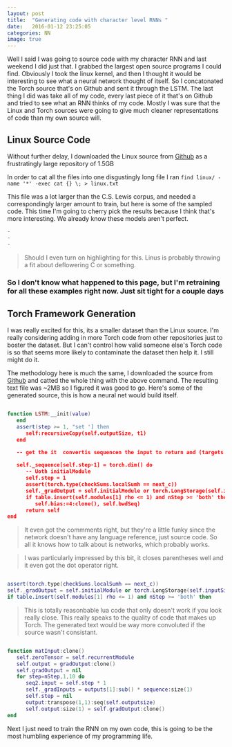 ```yaml
---
layout: post
title:  "Generating code with character level RNNs "
date:   2016-01-12 23:25:05
categories: NN
image: true
---
```




<!--To start off this **Blog** I thought I would give a history of where Ive been on my short ourney so for, starting with my first encounter with a neural net. A year or so ago I came across an npm package called Synaptic which gives some functions for defining the behavior of artificial neurons.-->

Well I said I was going to source code with my character RNN and last weekend I did just that. I grabbed the largest open source programs I could find. 
Obviously I took the linux kernel, and then I thought it would be interesting to see what a neural network thought of itself. So I concatonated the Torch source 
that's on Github and sent it through the LSTM. The last thing I did was take all of my code, every last piece of it that's on Github and tried to see what an RNN 
thinks of my code. Mostly I was sure that the Linux and Torch sources were going to give much cleaner representations of code than my own source will. 

## Linux Source Code

Without further delay, I downloaded the Linux source from [Github](https://github.com/torvalds/linux) as a frustratingly large repository of 1.5GB

In order to cat all the files into one disgustingly long file I ran `find linux/ -name '*' -exec cat {} \; > linux.txt`

This file was a lot larger than the C.S. Lewis corpus, and needed a correspondingly larger amount to train, but here is some of the sampled code. 
This time I'm going to cherry pick the results because I think that's more interesting. We already know these models aren't perfect. 


```c
-
-
-
```

> Should I even turn on highlighting for this. Linus is probably throwing a fit about deflowering C or something. 

### So I don't know what happened to this page, but I'm retraining for all these examples right now. Just sit tight for a couple days

## Torch Framework Generation

I was really excited for this, its a smaller dataset than the Linux source. I'm really considering adding in more Torch code from other repositories just to boster the dataset. 
But I can't control how valid someone else's Torch code is so that seems more likely to contaminate the dataset then help it. I still might do it. 

The methodology here is much the same, I downloaded the source from [Github](https://github.com/torch/torch7) and catted the whole thing with the above command.
The resulting text file was ~2MB so I figured it was good to go. Here's some of the generated source, this is how a neural net would build itself. 

```lua 

function LSTM:__init(value)
   end
   assert(step >= 1, "set '] then
      self:recursiveCopy(self.outputSize, t1)
   end

   -- get the it  convertis sequencen the input to return and (targets through forward for layers
   
   self._sequence[self.step-1] = torch.dim() do
      -- Uoth initialModule
      self.step = 1
      assert(torch.type(checkSums.localSumh == next_c)) 
      self._gradOutput = self.initialModule or torch.LongStorage(self.inputSize, output:size(2))
      if table.insert(self.modules[1] rho <= 1) and nStep >= 'both' then
         self.bias:=4:clone(), self.bwdSeq)
      return self
end

```

> It even got the commments right, but they're a little funky since the network doesn't have any language reference, just source code. 
> So all it knows how to talk about is networks, which probably works. 

> I was particularly impressed by this bit, it closes parentheses well and it even got the dot operator right. 

```lua

assert(torch.type(checkSums.localSumh == next_c)) 
self._gradOutput = self.initialModule or torch.LongStorage(self.inputSize, output:size(2))
if table.insert(self.modules[1] rho <= 1) and nStep >= 'both' then

```

> This is totally reasonbable lua code that only doesn't work if you look really close. This really speaks to the quality of code that makes up Torch.
> The generated text would be way more convoluted if the source wasn't consistant. 

```lua

function matInput:clone()
   self.zeroTensor = self.recurrentModule
   self.output = gradOutput:clone()
   self.gradOutput = nil
   for step=nStep,1,10 do
      seq2.input = self.step * 1
      self._gradInputs = outputs[1]:sub() * sequence:size(1) 
      self.step = nil
      output:transpose(1,1):seq(self.outputsize)
      self.output:size(1) = self.gradOutput:clone()
end

```

Next I just need to train the RNN on my own code, this is going to be the most humbling experience of my programming life. 


